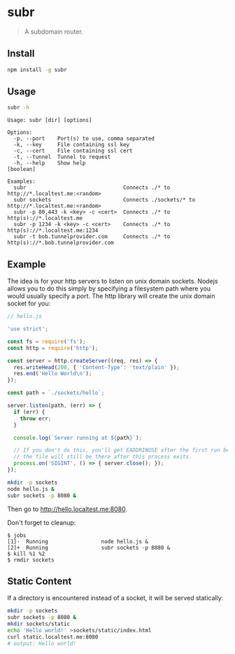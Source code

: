 # subr
> A subdomain router.

## Install
```sh
npm install -g subr
```

## Usage
```sh
subr -h
```

```
Usage: subr [dir] [options]

Options:
  -p, --port    Port(s) to use, comma separated
  -k, --key     File containing ssl key
  -c, --cert    File containing ssl cert
  -t, --tunnel  Tunnel to request
  -h, --help    Show help                                                                  [boolean]

Examples:
  subr                               Connects ./* to http://*.localtest.me:<random>
  subr sockets                       Connects ./sockets/* to http://*.localtest.me:<random>
  subr -p 80,443 -k <key> -c <cert>  Connects ./* to http(s)://*.localtest.me
  subr -p 1234 -k <key> -c <cert>    Connects ./* to http(s)://*.localtest.me:1234
  subr -t bob.tunnelprovider.com     Connects ./* to http(s)://*.bob.tunnelprovider.com
```

## Example
The idea is for your http servers to listen on unix domain sockets. Nodejs allows you to do this simply by specifying a filesystem path where you would usually specify a port. The http library will create the unix domain socket for you:

```js
// hello.js

'use strict';

const fs = require('fs');
const http = require('http');

const server = http.createServer((req, res) => {
  res.writeHead(200, { 'Content-Type': 'text/plain' });
  res.end('Hello World\n');
});

const path = `./sockets/hello`;

server.listen(path, (err) => {
  if (err) {
    throw err;
  }

  console.log(`Server running at ${path}`);

  // If you don't do this, you'll get EADDRINUSE after the first run because
  // the file will still be there after this process exits.
  process.on('SIGINT', () => { server.close(); });
});
```

```sh
mkdir -p sockets
node hello.js &
subr sockets -p 8080 &
```

Then go to http://hello.localtest.me:8080.

Don't forget to cleanup:

```
$ jobs
[1]-  Running                 node hello.js &
[2]+  Running                 subr sockets -p 8080 &
$ kill %1 %2
$ rmdir sockets
```

## Static Content
If a directory is encountered instead of a socket, it will be served statically:

```sh
mkdir -p sockets
subr sockets -p 8080 &
mkdir sockets/static
echo 'Hello world!' >sockets/static/index.html
curl static.localtest.me:8080
# output: Hello world!
```

